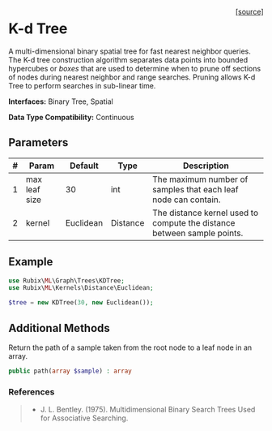 <span style="float:right;"><a href="https://github.com/RubixML/RubixML/blob/master/src/Graph/Trees/KDTree.php">[source]</a></span>

# K-d Tree
A multi-dimensional binary spatial tree for fast nearest neighbor queries. The K-d tree construction algorithm separates data points into bounded hypercubes or *boxes* that are used to determine when to prune off sections of nodes during nearest neighbor and range searches. Pruning allows K-d Tree to perform searches in sub-linear time.

**Interfaces:** Binary Tree, Spatial

**Data Type Compatibility:** Continuous

## Parameters
| # | Param | Default | Type | Description |
|---|---|---|---|---|
| 1 | max leaf size | 30 | int | The maximum number of samples that each leaf node can contain. |
| 2 | kernel | Euclidean | Distance | The distance kernel used to compute the distance between sample points. |

## Example
```php
use Rubix\ML\Graph\Trees\KDTree;
use Rubix\ML\Kernels\Distance\Euclidean;

$tree = new KDTree(30, new Euclidean());
```

## Additional Methods
Return the path of a sample taken from the root node to a leaf node in an array.
```php
public path(array $sample) : array
```

### References
>- J. L. Bentley. (1975). Multidimensional Binary Search Trees Used for Associative Searching.